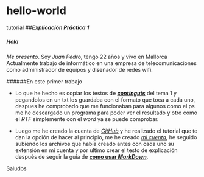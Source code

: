 # hello-world
tutorial
##**_Explicación Práctica 1_**
##### **Hola**
_Me presento_.
Soy _Juan Pedro_, tengo 22 años y vivo en Mallorca
Actualmente trabajo de informático en una empresa de telecomunicaciones como administrador de equipos y diseñador de redes wifi.

######En este primer trabajo

* Lo que he hecho es copiar los testos de **[_continguts_](http://fpadistancia.caib.es/pluginfile.php/295262/mod_resource/content/2/Llenguatges%20de%20Marques%20y%20Sistemes%20de%20Gesti%C3%B3%20de%20la%20Informaci%C3%B3%20%28Dist%C3%A0ncia%29.pdf)** del tema 1 y pegandolos en un txt los guardaba con el formato que toca a cada uno, despues he comprobado que me funcionaban para algunos como el ps me he descargado un programa para poder ver el resultado y otro como el _RTF_ simplemente con el _word_ ya se puede comprobar.

* Luego me he creado la cuenta de _[GitHub](https://github.com/)_ y he realizado el tutorial que te dan la opción de hacer al principio, me he creado _[mi cuenta](https://github.com/juanpcano/hello-world.git)_, he seguido subiendo los archivos que había creado antes con cada uno su extensión en mi cuenta y por ultimo crear el testo de explicación después de seguir la guía de **[como usar _MarkDown_](http://www.markdowntutorial.com/)**.

Saludos


